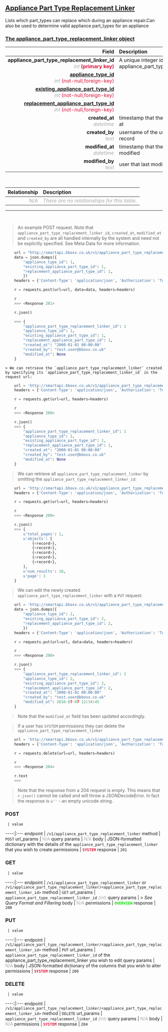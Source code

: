 ## <u>Appliance Part Type Replacement Linker</u>
Lists which part_types can replace which during an appliance repair.Can also be used to determine valid appliance part_types for an appliance


### <u>The appliance_part_type_replacement_linker object</u>

Field | Description
------:|:------------
__appliance_part_type_replacement_linker_id__ <br><font color="DarkGray">_int_</font> <font color="Crimson">__(primary key)__</font> | A unique integer identifier for each appliance_part_type_replacement_linker.
__<a href="/#appliance-type">appliance_type_id</a>__ <br><font color="DarkGray">_int_</font> <font color="Crimson">(not-null,foreign-key)</font> | 
__<a href="/#existing-appliance-part-type">existing_appliance_part_type_id</a>__ <br><font color="DarkGray">_int_</font> <font color="Crimson">(not-null,foreign-key)</font> | 
__<a href="/#replacement-appliance-part-type">replacement_appliance_part_type_id</a>__ <br><font color="DarkGray">_int_</font> <font color="Crimson">(not-null,foreign-key)</font> | 
__created_at__  <br><font color="DarkGray">_datetime_</font> | timestamp that the record was created at
__created_by__  <br><font color="DarkGray">_text_</font>| username of the user who created the record
__modified_at__ <br><font color="DarkGray">_datetime_</font>| timestamp that the record was last modified
__modified_by__ <br><font color="DarkGray">_text_</font>| user that last modified the record

<br>

Relationship | Description
-------------:|:------------
<font color="DarkGray">N/A</font> | <font color="DarkGray">_There are no relationships for this table._</font>

<hr>
<br>

> An example POST request. Note that `appliance_part_type_replacement_linker_id`, `created_at`, `modified_at` and `created_by` are all handled internally by the system and need not be explicitly specified. See Meta Data for more information.

```python
    url = "http://smartapi.bboxx.co.uk/v1/appliance_part_type_replacement_linker"
    data = json.dumps({
		"appliance_type_id": 1,
		"existing_appliance_part_type_id": 1,
		"replacement_appliance_part_type_id": 1,
		})
    headers = {'Content-Type': 'application/json', 'Authorization': 'Token token=A_VALID_TOKEN'}

    r = requests.post(url=url, data=data, headers=headers)

    r
    >>> <Response 201>

    r.json()

    >>> {
		"appliance_part_type_replacement_linker_id": 1
		"appliance_type_id": 1,
		"existing_appliance_part_type_id": 1,
		"replacement_appliance_part_type_id": 1,
		"created_at": "2000-01-01 00:00:00"
		"created_by": "test.user@bboxx.co.uk"
		"modified_at": None
	}
```

    > We can retrieve the `appliance_part_type_replacement_linker` created by specifying its `appliance_part_type_replacement_linker_id` in the request url:

```python
    url = 'http://smartapi.bboxx.co.uk/v1/appliance_part_type_replacement_linker/1'
    headers = {'Content-Type': 'application/json', 'Authorization': 'Token token=A_VALID_TOKEN'}

    r = requests.get(url=url, headers=headers)

    r
    >>> <Response 200>

    r.json()
    >>> {
		"appliance_part_type_replacement_linker_id": 1
		"appliance_type_id": 1,
		"existing_appliance_part_type_id": 1,
		"replacement_appliance_part_type_id": 1,
		"created_at": "2000-01-01 00:00:00"
		"created_by": "test.user@bboxx.co.uk"
		"modified_at": None
	}
```

> We can retrieve all `appliance_part_type_replacement_linker` by omitting the `appliance_part_type_replacement_linker_id`:

```python
    url = 'http://smartapi.bboxx.co.uk/v1/appliance_part_type_replacement_linker'
    headers = {'Content-Type': 'application/json', 'Authorization': 'Token token=A_VALID_TOKEN'}

    r = requests.get(url=url, headers=headers)

    r
    >>> <Response 200>

    r.json()
    >>> {
        u'total_pages': 1,
        u'objects': [
            {<record>},
            {<record>},
            {<record>},
            {<record>},
            {<record>},
        ],
        u'num_results': 10,
        u'page': 1
    }
```

> We can edit the newly created `appliance_part_type_replacement_linker` with a `PUT` request:

```python
    url = 'http://smartapi.bboxx.co.uk/v1/appliance_part_type_replacement_linker/1'
    data = json.dumps({
		"appliance_type_id": 2,
		"existing_appliance_part_type_id": 2,
		"replacement_appliance_part_type_id": 2,
		})
    headers = {'Content-Type': 'application/json', 'Authorization': 'Token token=A_VALID_TOKEN'}

    r = requests.put(url=url, data=data, headers=headers)

    r
    >>> <Response 200>

    r.json()
    >>> {
		"appliance_part_type_replacement_linker_id": 1
		"appliance_type_id": 2,
		"existing_appliance_part_type_id": 2,
		"replacement_appliance_part_type_id": 2,
		"created_at": "2000-01-01 00:00:00"
		"created_by": "test.user@bboxx.co.uk"
		"modified_at": 2016-07-07 12:34:45
	}
```
> Note that the `modified_at` field has been updated accordingly.

> If a user has `SYSTEM` permissions they can delete the `appliance_part_type_replacement_linker`

```python
    url = 'http://smartapi.bboxx.co.uk/v1/appliance_part_type_replacement_linker/1'
    headers = {'Content-Type': 'application/json', 'Authorization': 'Token token=A_VALID_TOKEN'}

    r = requests.delete(url=url, headers=headers)

    r
    >>> <Response 204>

    r.text
    >>>
```
> Note that the response from a 204 request is empty. This means that `r.json()` cannot be called and will throw a JSONDecodeError. In fact the response is `u''` - an empty unicode string.



### POST
     | value
 ----:|:---
endpoint | `/v1/appliance_part_type_replacement_linker`
method | `POST`
url_params | <font color="DarkGray">N/A</font>
query params | <font color="DarkGray">N/A</font>
body | JSON-formatted dictionary with the details of the `appliance_part_type_replacement_linker` that you wish to create
permissions | <font color="Crimson">__`SYSTEM`__</font>
response | `201`

### GET
     | value
 ----:|:---
endpoint | `/v1/appliance_part_type_replacement_linker` or `/v1/appliance_part_type_replacement_linker/<appliance_part_type_replacement_linker_id>`
method | `GET`
url_params | `appliance_part_type_replacement_linker_id` <font color="DarkGray">_(int)_</font>
query params | *> See Query Format and Filtering*
body | <font color="DarkGray">N/A</font>
permissions | <font color="Jade">__`OVERVIEW`__</font>
response | `200`

### PUT
     | value
 ----:|:---
endpoint | `/v1/appliance_part_type_replacement_linker/<appliance_part_type_replacement_linker_id>`
method | `PUT`
url_params | `appliance_part_type_replacement_linker_id` of the appliance_part_type_replacement_linker you wish to edit
query params | <font color="DarkGray">N/A</font>
body | JSON-formatted dictionary of the columns that you wish to alter
permissions | <font color="Crimson">__`SYSTEM`__</font>
response | `200`

### DELETE
     | value
 ----:|:---
endpoint | `/v1/appliance_part_type_replacement_linker/<appliance_part_type_replacement_linker_id>`
method | `DELETE`
url_params | `appliance_part_type_replacement_linker_id` <font color="DarkGray">_(int)_</font>
query params | <font color="DarkGray">N/A</font>
body | <font color="DarkGray">N/A</font>
permissions | <font color="Crimson">__`SYSTEM`__</font>
response | `204`

    